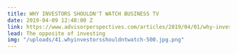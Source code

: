 ```yaml
---
title: WHY INVESTORS SHOULDN'T WATCH BUSINESS TV
date: 2019-04-09 12:48:00 Z
link: https://www.advisorperspectives.com/articles/2019/04/01/why-investors-shouldnt-watch-business-tv
lead: The opposite of investing
img: "/uploads/41.whyinvestorsshouldntwatch-500.jpg.png"
---
```


